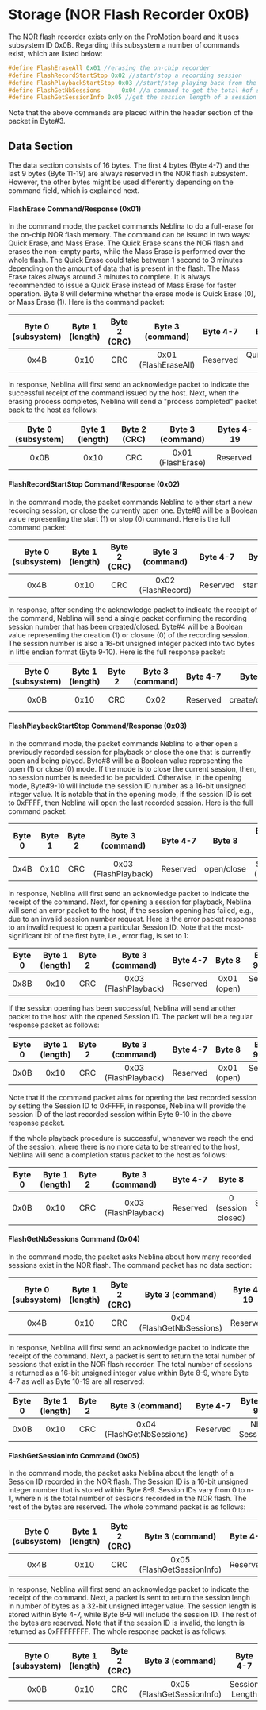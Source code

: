 # Storage (NOR Flash Recorder 0x0B)

The NOR flash recorder exists only on the ProMotion board and it uses subsystem ID 0x0B. Regarding this subsystem a number of commands exist, which are listed below:

```c 
#define FlashEraseAll 0x01 //erasing the on-chip recorder
#define FlashRecordStartStop 0x02 //start/stop a recording session
#define FlashPlaybackStartStop 0x03 //start/stop playing back from the recorder
#define FlashGetNbSessions		0x04 //a command to get the total #of sessions in the NOR flash, i.e., n
#define FlashGetSessionInfo	0x05 //get the session length of a session ID. IDs start from 0 to n-1
```

Note that the above commands are placed within the header section of the packet in Byte#3.

## Data Section
The data section consists of 16 bytes. The first 4 bytes (Byte 4-7) and the last 9 bytes (Byte 11-19) are always reserved in the NOR flash subsystem. However, the other bytes might be used differently depending on the command field, which is explained next.

#### FlashErase Command/Response (0x01)
In the command mode, the packet commands Neblina to do a full-erase for the on-chip NOR flash memory. The command can be issued in two ways: Quick Erase, and Mass Erase. The Quick Erase scans the NOR flash and erases the non-empty parts, while the Mass Erase is performed over the whole flash. The Quick Erase could take between 1 second to 3 minutes depending on the amount of data that is present in the flash. The Mass Erase takes always around 3 minutes to complete. It is always recommended to issue a Quick Erase instead of Mass Erase for faster operation. Byte 8 will determine whether the erase mode is Quick Erase (0), or Mass Erase (1). Here is the command packet:

| Byte 0 (subsystem) | Byte 1 (length) | Byte 2 (CRC) |  Byte 3 (command)  |Byte 4-7|     Byte 8     |Byte 9-19|
|:------------------:|:---------------:|:------------:|:------------------:|:------:|:--------------:|:-------:|
|        0x4B        |       0x10      |      CRC     |0x01 (FlashEraseAll)|Reserved|Quick/Mass Erase|Reserved |

In response, Neblina will first send an acknowledge packet to indicate the successful receipt of the command issued by the host. Next, when the erasing process completes, Neblina will send a "process completed" packet back to the host as follows:

| Byte 0 (subsystem) | Byte 1 (length) | Byte 2 (CRC) | Byte 3 (command)| Bytes 4-19 |
|:------------------:|:---------------:|:------------:|:---------------:|------------|
|        0x0B        |       0x10      |      CRC     |0x01 (FlashErase)|  Reserved  |


#### FlashRecordStartStop Command/Response (0x02)
In the command mode, the packet commands Neblina to either start a new recording session, or close the currently open one. Byte#8 will be a Boolean value representing the start (1) or stop (0) command. Here is the full command packet:

| Byte 0 (subsystem) | Byte 1 (length) | Byte 2 (CRC) | Byte 3 (command) |Byte 4-7|  Byte 8  | Bytes 9-19 |
|:------------------:|:---------------:|:------------:|:----------------:|:------:|:--------:|------------|
|        0x4B        |       0x10      |      CRC     |0x02 (FlashRecord)|Reserved|start/stop|  Reserved  |

In response, after sending the acknowledge packet to indicate the receipt of the command, Neblina will send a single packet confirming the recording session number that has been created/closed. Byte#4 will be a Boolean value representing the creation (1) or closure (0) of the recording session. The session number is also a 16-bit unsigned integer packed into two bytes in little endian format (Byte 9-10). Here is the full response packet:

|Byte 0 (subsystem)|Byte 1 (length)|Byte 2|Byte 3 (command)| Byte 4-7 |   Byte 8   |Byte 9-10 |Bytes 11-19|
|:----------------:|:-------------:|:----:|:--------------:|:--------:|:----------:|:--------:|:---------:|
|       0x0B       |      0x10     | CRC  |      0x02      | Reserved |create/close|Session ID|  Reserved |

#### FlashPlaybackStartStop Command/Response (0x03)
In the command mode, the packet commands Neblina to either open a previously recorded session for playback or close the one that is currently open and being played. Byte#8 will be a Boolean value representing the open (1) or close (0) mode. If the mode is to close the current session, then, no session number is needed to be provided. Otherwise, in the opening mode, Byte#9-10 will include the session ID number as a 16-bit unsigned integer value. It is notable that in the opening mode, if the session ID is set to 0xFFFF, then Neblina will open the last recorded session. Here is the full command packet:

| Byte 0 | Byte 1 |Byte 2|  Byte 3 (command)  |Byte 4-7|  Byte 8  |Byte 9-10 (open mode)|Bytes 11-19|
|:------:|:------:|:----:|:------------------:|:------:|:--------:|:-------------------:|:---------:|
|  0x4B  |  0x10  | CRC  |0x03 (FlashPlayback)|Reserved|open/close|Session ID (Byte#8=1)| Reserved  |

In response, Neblina will first send an acknowledge packet to indicate the receipt of the command. Next, for opening a session for playback, Neblina will send an error packet to the host, if the session opening has failed, e.g., due to an invalid session number request. Here is the error packet response to an invalid request to open a particular Session ID. Note that the most-significant bit of the first byte, i.e., error flag, is set to 1:

| Byte 0 | Byte 1 (length) |Byte 2|  Byte 3 (command)  |Byte 4-7|   Byte 8  |Byte 9-10 |Bytes 11-19|
|:------:|:---------------:|:----:|:------------------:|:------:|:---------:|:--------:|:---------:|
|  0x8B  |       0x10      | CRC  |0x03 (FlashPlayback)|Reserved|0x01 (open)|Session ID| Reserved  |

If the session opening has been successful, Neblina will send another packet to the host with the opened Session ID. The packet will be a regular response packet as follows:

| Byte 0 | Byte 1 (length) |Byte 2|  Byte 3 (command)  |Byte 4-7|   Byte 8  |Byte 9-10 |Bytes 11-19|
|:------:|:---------------:|:----:|:------------------:|:------:|:---------:|:--------:|:---------:|
|  0x0B  |       0x10      | CRC  |0x03 (FlashPlayback)|Reserved|0x01 (open)|Session ID| Reserved  |

Note that if the command packet aims for opening the last recorded session by setting the Session ID to 0xFFFF, in response, Neblina will provide the session ID of the last recorded session within Byte 9-10 in the above response packet.

If the whole playback procedure is successful, whenever we reach the end of the session, where there is no more data to be streamed to the host, Neblina will send a completion status packet to the host as follows:

| Byte 0 | Byte 1 (length) |Byte 2|  Byte 3 (command)  |Byte 4-7|      Byte 8      |Byte 9-10 |Bytes 11-19 |
|:------:|:---------------:|:----:|:------------------:|:------:|:----------------:|:--------:|:----------:|
|  0x0B  |       0x10      | CRC  |0x03 (FlashPlayback)|Reserved|0 (session closed)|Session ID|  Reserved  |

#### FlashGetNbSessions Command (0x04)
In the command mode, the packet asks Neblina about how many recorded sessions exist in the NOR flash. The command packet has no data section:

| Byte 0 (subsystem) | Byte 1 (length) | Byte 2 (CRC) |     Byte 3 (command)    |Byte 4-19|
|:------------------:|:---------------:|:------------:|:-----------------------:|:-------:|
|        0x4B        |       0x10      |      CRC     |0x04 (FlashGetNbSessions)|Reserved |

In response, Neblina will first send an acknowledge packet to indicate the receipt of the command. Next, a packet is sent to return the total number of sessions that exist in the NOR flash recorder. The total number of sessions is returned as a 16-bit unsigned integer value within Byte 8-9, where Byte 4-7 as well as Byte 10-19 are all reserved:

| Byte 0 | Byte 1 (length) |Byte 2|     Byte 3 (command)    |Byte 4-7| Byte 8-9  |Bytes 10-19|
|:------:|:---------------:|:----:|:-----------------------:|:------:|:---------:|:---------:|
|  0x0B  |       0x10      | CRC  |0x04 (FlashGetNbSessions)|Reserved|Nb Sessions| Reserved  |

#### FlashGetSessionInfo Command (0x05)
In the command mode, the packet asks Neblina about the length of a Session ID recorded in the NOR flash. The Session ID is a 16-bit unsigned integer number that is stored within Byte 8-9. Session IDs vary from 0 to n-1, where n is the total number of sessions recorded in the NOR flash. The rest of the bytes are reserved. The whole command packet is as follows:

| Byte 0 (subsystem) | Byte 1 (length) | Byte 2 (CRC) |     Byte 3 (command)     |Byte 4-7| Byte 8-9 |Byte 10-19|
|:------------------:|:---------------:|:------------:|:------------------------:|:------:|:--------:|:--------:|
|        0x4B        |       0x10      |      CRC     |0x05 (FlashGetSessionInfo)|Reserved|Session ID| Reserved |

In response, Neblina will first send an acknowledge packet to indicate the receipt of the command. Next, a packet is sent to return the session lengh in number of bytes as a 32-bit unsigned integer value. The session length is stored within Byte 4-7, while Byte 8-9 will include the session ID. The rest of the bytes are reserved. Note that if the session ID is invalid, the length is returned as 0xFFFFFFFF. The whole response packet is as follows:

| Byte 0 (subsystem) | Byte 1 (length) | Byte 2 (CRC) |     Byte 3 (command)     |   Byte 4-7   | Byte 8-9 |Byte 10-19|
|:------------------:|:---------------:|:------------:|:------------------------:|:------------:|:--------:|:--------:|
|        0x0B        |       0x10      |      CRC     |0x05 (FlashGetSessionInfo)|Session Length|Session ID| Reserved |




